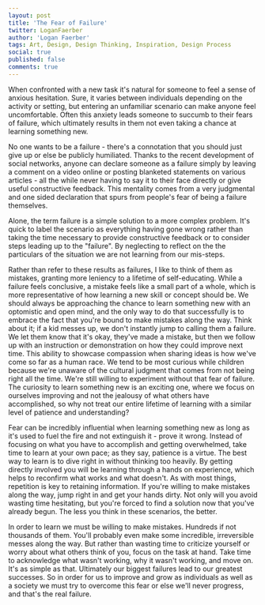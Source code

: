 ```yaml
---
layout: post
title: 'The Fear of Failure'
twitter: LoganFaerber
author: 'Logan Faerber'
tags: Art, Design, Design Thinking, Inspiration, Design Process
social: true
published: false
comments: true
---
```


When confronted with a new task it's natural for someone to feel a sense of anxious hesitation. Sure, it varies between individuals depending on the activity or setting, but entering an unfamiliar scenario can make anyone feel uncomfortable. Often this anxiety leads someone to succumb to their fears of failure, which ultimately results in them not even taking a chance at learning something new.

No one wants to be a failure - there's a connotation that you should just give up or else be publicly humiliated. Thanks to the recent development of social networks, anyone can declare someone as a failure simply by leaving a comment on a video online or posting blanketed statements on various articles - all the while never having to say it to their face directly or give useful constructive feedback. This mentality comes from a very judgmental and one sided declaration that spurs from people's fear of being a failure themselves. 

Alone, the term failure is a simple solution to a more complex problem. It's quick to label the scenario as everything having gone wrong rather than taking the time necessary to provide constructive feedback or to consider steps leading up to the "failure". By neglecting to reflect on the the particulars of the situation we are not learning from our mis-steps. 

Rather than refer to these results as failures, I like to think of them as mistakes, granting more leniency to a lifetime of self-educating. While a failure feels conclusive, a mistake feels like a small part of a whole, which is more representative of how learning a new skill or concept should be. We should always be approaching the chance to learn something new with an optomistic and open mind, and the only way to do that successfully is to embrace the fact that you're bound to make mistakes along the way. Think about it; if a kid messes up, we don't instantly jump to calling them a failure. We let them know that it's okay, they've made a mistake, but then we follow up with an instruction or demonstration on how they could improve next time. This ability to showcase compassion when sharing ideas is how we've come so far as a human race. We tend to be most curious while children because we're unaware of the cultural judgment that comes from not being right all the time. We're still willing to experiment without that fear of failure. The curiosity to learn something new is an exciting one, where we focus on ourselves improving and not the jealousy of what others have accomplished, so why not treat our entire lifetime of learning with a similar level of patience and understanding? 

Fear can be incredibly influential when learning something new as long as it's used to fuel the fire and not extinguish it - prove it wrong. Instead of focusing on what you have to accomplish and getting overwhelmed, take time to learn at your own pace; as they say, patience is a virtue. The best way to learn is to dive right in without thinking too heavily. By getting directly involved you will be learning through a hands on experience, which helps to reconfirm what works and what doesn't. As with most things, repetition is key to retaining information.  If you're willing to make mistakes along the way, jump right in and get your hands dirty. Not only will you avoid wasting time hesitating, but you're forced to find a solution now that you've already begun. The less you think in these scenarios, the better. 

In order to learn we must be willing to make mistakes. Hundreds if not thousands of them. You'll probably even make some incredible, irreversible messes along the way. But rather than wasting time to criticize yourself or worry about what others think of you, focus on the task at hand. Take time to acknowledge what wasn't working, why it wasn't working, and move on. It's as simple as that. Ultimately our biggest failures lead to our greatest successes. So in order for us to improve and grow as individuals as well as a society we must try to overcome this fear or else we'll never progress, and that's the real failure.